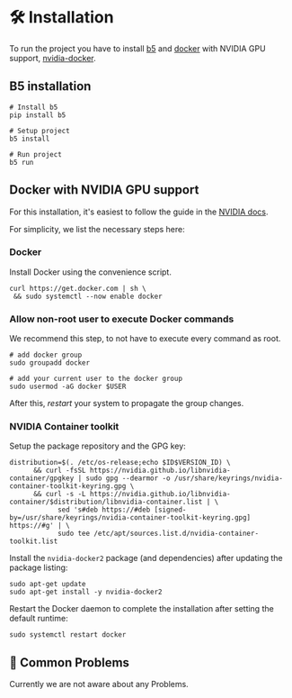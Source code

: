 # 🛠️ Installation

To run the project you have to install [b5](https://github.com/team23/b5) and [docker](https://docs.docker.com/engine/install/) with NVIDIA GPU support, [nvidia-docker](https://docs.nvidia.com/datacenter/cloud-native/container-toolkit/install-guide.html#docker).

## B5 installation

```shell
# Install b5
pip install b5

# Setup project
b5 install

# Run project
b5 run
```

## Docker with NVIDIA GPU support

For this installation, it's easiest to follow the guide in the [NVIDIA docs](https://docs.nvidia.com/datacenter/cloud-native/container-toolkit/install-guide.html#docker).

For simplicity, we list the necessary steps here:

### Docker

Install Docker using the convenience script.

```shell
curl https://get.docker.com | sh \
 && sudo systemctl --now enable docker
```

### Allow non-root user to execute Docker commands

We recommend this step, to not have to execute every command as root.

```shell
# add docker group
sudo groupadd docker

# add your current user to the docker group
sudo usermod -aG docker $USER
```

After this, _restart_ your system to propagate the group changes.

### NVIDIA Container toolkit

Setup the package repository and the GPG key:

```shell
distribution=$(. /etc/os-release;echo $ID$VERSION_ID) \
      && curl -fsSL https://nvidia.github.io/libnvidia-container/gpgkey | sudo gpg --dearmor -o /usr/share/keyrings/nvidia-container-toolkit-keyring.gpg \
      && curl -s -L https://nvidia.github.io/libnvidia-container/$distribution/libnvidia-container.list | \
            sed 's#deb https://#deb [signed-by=/usr/share/keyrings/nvidia-container-toolkit-keyring.gpg] https://#g' | \
            sudo tee /etc/apt/sources.list.d/nvidia-container-toolkit.list
```

Install the `nvidia-docker2` package (and dependencies) after updating the package listing:

```shell
sudo apt-get update
sudo apt-get install -y nvidia-docker2
```

Restart the Docker daemon to complete the installation after setting the default runtime:

```shell
sudo systemctl restart docker
```

## 🚨 Common Problems

Currently we are not aware about any Problems.
